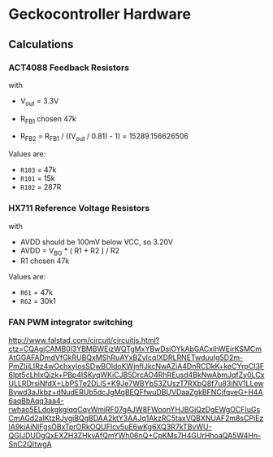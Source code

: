 # Geckocontroller Hardware

## Calculations

### ACT4088 Feedback Resistors

with
* V<sub>out</sub> = 3.3V
* R<sub>FB1</sub> chosen 47k

* R<sub>FB2</sub> = R<sub>FB1</sub> / ((V<sub>out</sub> / 0.81) - 1) = 15289.156626506

Values are:
* `R103` = 47k
* `R101` = 15k
* `R102` = 287R

### HX711 Reference Voltage Resistors

with
* AVDD should be 100mV below VCC, so 3.20V
* AVDD = V<sub>BG</sub> * ( R1 + R2 ) / R2
* R1 chosen 47k

Values are:
* `R61` = 47k
* `R62` = 30k1

### FAN PWM integrator switching

http://www.falstad.com/circuit/circuitjs.html?ctz=CQAgjCAMB0l3YBMBWEizWQTgMxYBwDsiOYkAbGACxIhWEirKSMCmAtGGAFADmdVfGkRUBQxMShRuAYxBZyIcqIXDRLRNETwduuIg5D2m-PmZIiiLIRz4wOchxyIosSDwBOIdoKWjnflJkcNwAZiA4DnRCDkK+keCYrpCI3F6Ipt5cLhlxQizk+PBp4ISKyqWKiCJB5DrcAO4RhREusd4BkNwAbmJqfZy0LCxULLRDrsiNfdX+LbPSTe2DLlS+K9Je7WBYbS3ZUszT7RXbQ8f7u83iNV1LLewBywd3aJkbz+dNudERUb5dcJgMqBEQFfwuDBUVDaaZgkBFNCjfqveG+H4A6aqBbAqq3aa4-rwhao5ELdokgkgiqqCqvWmiRF07gAJW8FWoonYHJBGjQzDgEWgOCFIuGsCmAGd2aIKtzRJygiBQgBDAA2ktY3AAJq1AkzRC5taxVQBXNUAF2m8sCPiEzIA9kjAiNIFgsOBxTprORkOQUFIcv5uE6wKg6XQ3R7kTBvWU-QGIJDUDgQxEXZH3ZHkvAfQmYWh06nQ+CpKMs7H4GUrHhoaQA5W4Hn-SnC2QItwgA
